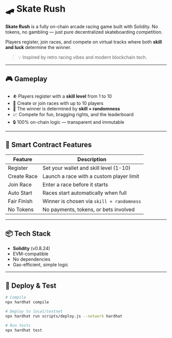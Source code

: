 # 🛹 Skate Rush      
      
**Skate Rush** is a fully on-chain arcade racing game built with Solidity. No tokens, no gambling — just pure decentralized skateboarding competition.     
   
Players register, join races, and compete on virtual tracks where both **skill and luck** determine the winner.  
      
> 💡 Inspired by retro racing vibes and modern blockchain tech.      
     
---    
    
## 🎮 Gameplay  
     
- ⛹️ Players register with a **skill level** from 1 to 10       
- 🏁 Create or join races with up to 10 players        
- 🎲 The winner is determined by **skill + randomness**   
- 📈 Compete for fun, bragging rights, and the leaderboard        
- 🔒 100% on-chain logic — transparent and immutable   
  
---  
  
## 🔧 Smart Contract Features  
  
| Feature        | Description                                       |
|----------------|---------------------------------------------------|
| Register       | Set your wallet and skill level (1-10)            |
| Create Race    | Launch a race with a custom player limit          |
| Join Race      | Enter a race before it starts                     |
| Auto Start     | Races start automatically when full               |
| Fair Finish    | Winner is chosen via `skill + randomness`         |
| No Tokens      | No payments, tokens, or bets involved             |
  
---

## 📦 Tech Stack

- **Solidity** (v0.8.24)
- EVM-compatible
- No dependencies
- Gas-efficient, simple logic

---

## 🚀 Deploy & Test

```bash
# Compile
npx hardhat compile

# Deploy to local/testnet
npx hardhat run scripts/deploy.js --network hardhat

# Run tests
npx hardhat test
